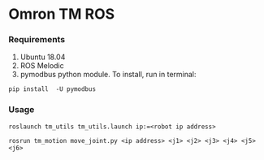 # Omron TM ROS
### Requirements
1. Ubuntu 18.04
2. ROS Melodic
3. pymodbus python module. To install, run in terminal:
```
pip install  -U pymodbus
```
### Usage
```
roslaunch tm_utils tm_utils.launch ip:=<robot ip address>
```
```
rosrun tm_motion move_joint.py <ip address> <j1> <j2> <j3> <j4> <j5> <j6>
```
